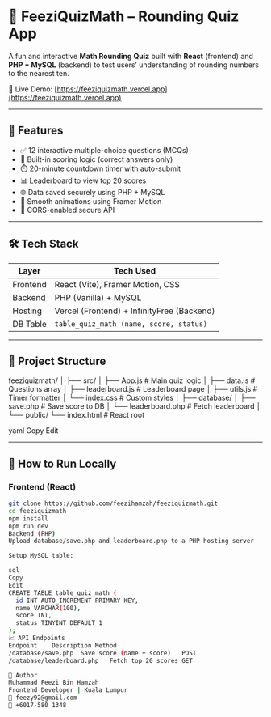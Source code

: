 # 📘 FeeziQuizMath – Rounding Quiz App

A fun and interactive **Math Rounding Quiz** built with **React** (frontend) and **PHP + MySQL** (backend) to test users’ understanding of rounding numbers to the nearest ten.

🔗 Live Demo: [https://feeziquizmath.vercel.app](https://feeziquizmath.vercel.app)

---

## 🚀 Features

- ✅ 12 interactive multiple-choice questions (MCQs)
- 🧠 Built-in scoring logic (correct answers only)
- ⏱️ 20-minute countdown timer with auto-submit
- 📊 Leaderboard to view top 20 scores
- 🌐 Data saved securely using PHP + MySQL
- 🎨 Smooth animations using Framer Motion
- 🔐 CORS-enabled secure API

---

## 🛠️ Tech Stack

| Layer       | Tech Used                         |
|-------------|-----------------------------------|
| Frontend    | React (Vite), Framer Motion, CSS |
| Backend     | PHP (Vanilla) + MySQL            |
| Hosting     | Vercel (Frontend) + InfinityFree (Backend) |
| DB Table    | `table_quiz_math (name, score, status)` |

---

## 📂 Project Structure

feeziquizmath/
│
├── src/
│ ├── App.js # Main quiz logic
│ ├── data.js # Questions array
│ ├── leaderboard.js # Leaderboard page
│ ├── utils.js # Timer formatter
│ └── index.css # Custom styles
│
├── database/
│ ├── save.php # Save score to DB
│ └── leaderboard.php # Fetch leaderboard
│
└── public/
└── index.html # React root

yaml
Copy
Edit

---

## 📌 How to Run Locally

### Frontend (React)

```bash
git clone https://github.com/feezihamzah/feeziquizmath.git
cd feeziquizmath
npm install
npm run dev
Backend (PHP)
Upload database/save.php and leaderboard.php to a PHP hosting server

Setup MySQL table:

sql
Copy
Edit
CREATE TABLE table_quiz_math (
  id INT AUTO_INCREMENT PRIMARY KEY,
  name VARCHAR(100),
  score INT,
  status TINYINT DEFAULT 1
);
📈 API Endpoints
Endpoint	Description	Method
/database/save.php	Save score (name + score)	POST
/database/leaderboard.php	Fetch top 20 scores	GET

👤 Author
Muhammad Feezi Bin Hamzah
Frontend Developer | Kuala Lumpur
📧 feezy92@gmail.com
📱 +6017-580 1348
